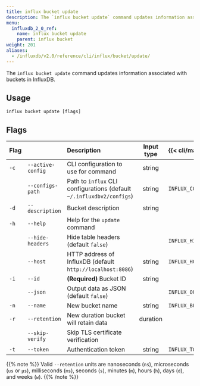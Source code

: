```yaml
---
title: influx bucket update
description: The `influx bucket update` command updates information associated with buckets in InfluxDB.
menu:
  influxdb_2_0_ref:
    name: influx bucket update
    parent: influx bucket
weight: 201
aliases:
  - /influxdb/v2.0/reference/cli/influx/bucket/update/
---
```


The `influx bucket update` command updates information associated with buckets in InfluxDB.

## Usage
```
influx bucket update [flags]
```

## Flags
| Flag |                   | Description                                                           | Input type  | {{< cli/mapped >}}    |
|:---- |:---               |:-----------                                                           |:----------: |:------------------    |
| `-c` | `--active-config` | CLI configuration to use for command                                  | string      |                       |
|      | `--configs-path`  | Path to `influx` CLI configurations (default `~/.influxdbv2/configs`) | string      |`INFLUX_CONFIGS_PATH`  |
| `-d` | `--description`   | Bucket description                                                    | string      |                       |
| `-h` | `--help`          | Help for the `update` command                                         |             |                       |
|      | `--hide-headers`  | Hide table headers (default `false`)                                  |             | `INFLUX_HIDE_HEADERS` |
|      | `--host`          | HTTP address of InfluxDB (default `http://localhost:8086`)            | string      | `INFLUX_HOST`         |
| `-i` | `--id`            | **(Required)** Bucket ID                                              | string      |                       |
|      | `--json`          | Output data as JSON (default `false`)                                 |             | `INFLUX_OUTPUT_JSON`  |
| `-n` | `--name`          | New bucket name                                                       | string      | `INFLUX_BUCKET_NAME`  |
| `-r` | `--retention`     | New duration bucket will retain data                                  | duration    |                       |
|      | `--skip-verify`   | Skip TLS certificate verification                                     |             |                       |
| `-t` | `--token`         | Authentication token                                                  | string      | `INFLUX_TOKEN`        |

{{% note %}}
Valid `--retention` units are nanoseconds (`ns`), microseconds (`us` or `µs`),
milliseconds (`ms`), seconds (`s`), minutes (`m`), hours (`h`), days (`d`), and weeks (`w`).
{{% /note %}}
